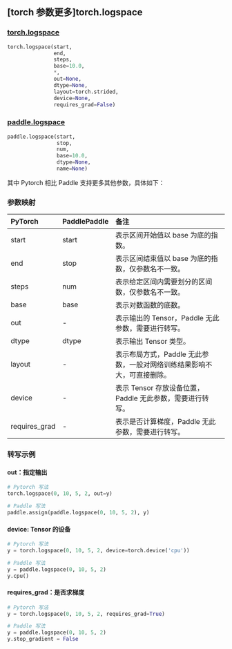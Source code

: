 ## [torch 参数更多]torch.logspace

###  [torch.logspace](https://pytorch.org/docs/stable/generated/torch.logspace.html?highlight=logspace#torch.logspace)

```python
torch.logspace(start,
               end,
               steps,
               base=10.0,
               *,
               out=None,
               dtype=None,
               layout=torch.strided,
               device=None,
               requires_grad=False)
```

###  [paddle.logspace](https://www.paddlepaddle.org.cn/documentation/docs/zh/api/paddle/logspace_cn.html)

```python
paddle.logspace(start,
                stop,
                num,
                base=10.0,
                dtype=None,
                name=None)
```

其中 Pytorch 相比 Paddle 支持更多其他参数，具体如下：

### 参数映射

| PyTorch       | PaddlePaddle | 备注                                                         |
| :------------ | :----------- | :----------------------------------------------------------- |
| start         | start        | 表示区间开始值以 base 为底的指数。                            |
| end           | stop         | 表示区间结束值以 base 为底的指数，仅参数名不一致。            |
| steps         | num          | 表示给定区间内需要划分的区间数，仅参数名不一致。             |
| base          | base         | 表示对数函数的底数。                                         |
| out           | -            | 表示输出的 Tensor，Paddle 无此参数，需要进行转写。           |
| dtype         | dtype        | 表示输出 Tensor 类型。                                       |
| layout        | -            | 表示布局方式，Paddle 无此参数，一般对网络训练结果影响不大，可直接删除。 |
| device        | -            | 表示 Tensor 存放设备位置，Paddle 无此参数，需要进行转写。    |
| requires_grad | -            | 表示是否计算梯度，Paddle 无此参数，需要进行转写。            |

### 转写示例

#### out：指定输出

```python
# Pytorch 写法
torch.logspace(0, 10, 5, 2, out=y)

# Paddle 写法
paddle.assign(paddle.logspace(0, 10, 5, 2), y)
```

#### device: Tensor 的设备

```python
# Pytorch 写法
y = torch.logspace(0, 10, 5, 2, device=torch.device('cpu'))

# Paddle 写法
y = paddle.logspace(0, 10, 5, 2)
y.cpu()
```

#### requires_grad：是否求梯度

```python
# Pytorch 写法
y = torch.logspace(0, 10, 5, 2, requires_grad=True)

# Paddle 写法
y = paddle.logspace(0, 10, 5, 2)
y.stop_gradient = False
```
